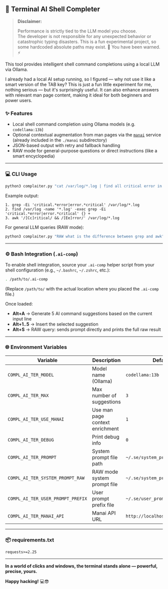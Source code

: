 ## 🧠 Terminal AI Shell Completer

> **Disclaimer:**
> 
> Performance is strictly tied to the LLM model you choose.  
> The developer is not responsible for any unexpected behavior or catastrophic typing disasters.
> This is a fun experimental project, so some hardcoded absolute paths may exist. 🚧 
> You have been warned. ⚡

This tool provides intelligent shell command completions using a local LLM via Ollama.

I already had a local AI setup running, so I figured — why not use it like a smart version of the TAB key? This is just a fun little experiment for me, nothing serious — but it's surprisingly useful. It can also enhance answers with relevant man page content, making it ideal for both beginners and power users.

### ✨ Features
- Local shell command completion using Ollama models (e.g. `codellama:13b`)
- Optional contextual augmentation from man pages via the [`manai`](./manai/README.md) service (already included in the `./manai` subdirectory)
- JSON-based output with retry and fallback handling
- RAW mode for general-purpose questions or direct instructions (like a smart encyclopedia)

---

### 💻 CLI Usage
```bash
python3 complaiter.py "cat /var/log/*.log | find all critical error in logs"
```

Example output:
```
1. grep -Ei 'critical.*error|error.*critical' /var/log/*.log
2. find /var/log -name '*.log' -exec grep -Ei 'critical.*error|error.*critical' {} +
3. awk '/[Cc]ritical/ && /[Ee]rror/' /var/log/*.log
```

For general LLM queries (RAW mode):
```bash
python3 complaiter.py "RAW what is the difference between grep and awk"
```

---

### ⚙️ Bash Integration (`.ai-comp`)
To enable shell integration, source your `.ai-comp` helper script from your shell configuration (e.g., `~/.bashrc`, `~/.zshrc`, etc.):

```bash
. /path/to/.ai-comp
```

(Replace `/path/to/` with the actual location where you placed the `.ai-comp` file.)

Once loaded:
- **Alt+A** → Generate 5 AI command suggestions based on the current input line
- **Alt+1..5** → Insert the selected suggestion
- **Alt+S** → RAW query: sends prompt directly and prints the full raw result

---

### 🌐 Environment Variables
| Variable                           | Description                                          | Default                                   |
|------------------------------------|------------------------------------------------------|-------------------------------------------|
| `COMPL_AI_TER_MODEL`              | Model name (Ollama)                                 | `codellama:13b`                           |
| `COMPL_AI_TER_MAX`                | Max number of suggestions                           | `3`                                       |
| `COMPL_AI_TER_USE_MANAI`          | Use man page context enrichment                     | `1`                                       |
| `COMPL_AI_TER_DEBUG`              | Print debug info                                    | `0`                                       |
| `COMPL_AI_TER_PROMPT`             | System prompt file path                             | `~/.se/system_prompt.txt`                 |
| `COMPL_AI_TER_SYSTEM_PROMPT_RAW`  | RAW mode system prompt file                         | `~/.se/system_prompt_raw.txt`             |
| `COMPL_AI_TER_USER_PROMPT_PREFIX` | User prompt prefix file                             | `~/.se/user_prompt_prefix.txt`            |
| `COMPL_AI_TER_MANAI_API`          | Manai API URL                                       | `http://localhost:8000/query`             |

---

### 📦 requirements.txt
```
requests>=2.25
```

---

**In a world of clicks and windows, the terminal stands alone — powerful, precise, yours.**

**Happy hacking!** 💻😎
